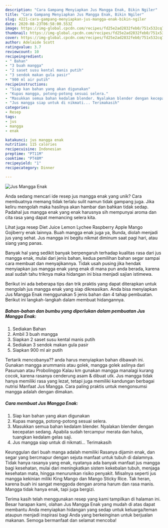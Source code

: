 ```yaml
---
description: "Cara Gampang Menyiapkan Jus Mangga Enak, Bikin Ngiler"
title: "Cara Gampang Menyiapkan Jus Mangga Enak, Bikin Ngiler"
slug: 4221-cara-gampang-menyiapkan-jus-mangga-enak-bikin-ngiler
date: 2020-08-23T06:58:00.553Z
image: https://img-global.cpcdn.com/recipes/fd25e2ad2832feb0/751x532cq70/jus-mangga-enak-foto-resep-utama.jpg
thumbnail: https://img-global.cpcdn.com/recipes/fd25e2ad2832feb0/751x532cq70/jus-mangga-enak-foto-resep-utama.jpg
cover: https://img-global.cpcdn.com/recipes/fd25e2ad2832feb0/751x532cq70/jus-mangga-enak-foto-resep-utama.jpg
author: Adelaide Scott
ratingvalue: 3.7
reviewcount: 10
recipeingredient:
- " Bahan"
- "3 buah mangga"
- "2 saset susu kental manis putih"
- "3 sendok makan gula pasir"
- "900 ml air putih"
recipeinstructions:
- "Siap kan bahan yang akan digunakan"
- "Kupas mangga, potong-potong sesuai selera."
- "Masukkan semua bahan kedalam blender. Nyalakan blender dengan kecepatan sedang. Apabila sudah tercampur merata dan halus, tuangkan kedalam gelas saji."
- "Jus mangga siap untuk di nikmati... Terimakasih"
categories:
- Resep
tags:
- jus
- mangga
- enak

katakunci: jus mangga enak 
nutrition: 115 calories
recipecuisine: Indonesian
preptime: "PT11M"
cooktime: "PT48M"
recipeyield: "1"
recipecategory: Dinner

---
```



![Jus Mangga Enak](https://img-global.cpcdn.com/recipes/fd25e2ad2832feb0/751x532cq70/jus-mangga-enak-foto-resep-utama.jpg)

Anda sedang mencari ide resep jus mangga enak yang unik? Cara membuatnya memang tidak terlalu sulit namun tidak gampang juga. Jika keliru mengolah maka hasilnya akan hambar dan bahkan tidak sedap. Padahal jus mangga enak yang enak harusnya sih mempunyai aroma dan cita rasa yang dapat memancing selera kita.

Lihat juga resep Diet Juice Lemon Lychee Raspberry Apple Mango Gojiberry enak lainnya. Buah mangga enak juga ya, Bunda, diolah menjadi jus yang sehat. Jus mangga ini begitu nikmat diminum saat pagi hari, atau siang yang panas.

Banyak hal yang sedikit banyak berpengaruh terhadap kualitas rasa dari jus mangga enak, mulai dari jenis bahan, kedua pemilihan bahan segar sampai cara membuat dan menyajikannya. Tidak usah pusing jika hendak menyiapkan jus mangga enak yang enak di mana pun anda berada, karena asal sudah tahu triknya maka hidangan ini bisa menjadi sajian istimewa.


Berikut ini ada beberapa tips dan trik praktis yang dapat diterapkan untuk mengolah jus mangga enak yang siap dikreasikan. Anda bisa menyiapkan Jus Mangga Enak menggunakan 5 jenis bahan dan 4 tahap pembuatan. Berikut ini langkah-langkah dalam membuat hidangannya.

<!--inarticleads1-->

##### Bahan-bahan dan bumbu yang diperlukan dalam pembuatan Jus Mangga Enak:

1. Sediakan  Bahan
1. Ambil 3 buah mangga
1. Siapkan 2 saset susu kental manis putih
1. Sediakan 3 sendok makan gula pasir
1. Siapkan 900 ml air putih


Tertarik mencobanya?? anda harus menyiapkan bahan dibawah ini. Gunakan mangga arummanis atau golek, mangga golek aslinya dari Pasuruan atau Probolinggo Kalau km gunakan mangga manalagi kurang cocok, karena rasanya cenderung asam &amp; dibuat utk. Jus mangga tidak hanya memiliki rasa yang lezat, tetapi juga memiliki kandungan berbagai nutrisi Manfaat Jus Mangga. Cara paling praktis untuk mengonsumsi mangga adalah dengan dimakan. 

<!--inarticleads2-->

##### Cara membuat Jus Mangga Enak:

1. Siap kan bahan yang akan digunakan
1. Kupas mangga, potong-potong sesuai selera.
1. Masukkan semua bahan kedalam blender. Nyalakan blender dengan kecepatan sedang. Apabila sudah tercampur merata dan halus, tuangkan kedalam gelas saji.
1. Jus mangga siap untuk di nikmati... Terimakasih


Keunggulan dari buah manga adalah memiliki Rasanya dijamin enak, dan segar yang bercmapur dengan sejuta manfaat untuk tubuh di dalamnya. Tidak hanya rasanya yang enak, nyatanya ada banyak manfaat jus mangga bagi kesehatan, mulai dari meningkatkan sistem kekebalan tubuh, menjaga kesehatan mata, hingga menurunkan risiko penyakit. Misalnya seperti jus mangga kekinian miliki King Mango dan Mango Sticky Rice. Tak heran, karena buah ini sangat menggoda dengan aroma harum dan rasa manis. Mangga tidak hanya enak, tapi juga bergizi. 

Terima kasih telah menggunakan resep yang kami tampilkan di halaman ini. Besar harapan kami, olahan Jus Mangga Enak yang mudah di atas dapat membantu Anda menyiapkan hidangan yang sedap untuk keluarga/teman ataupun menjadi inspirasi bagi Anda yang berkeinginan untuk berjualan makanan. Semoga bermanfaat dan selamat mencoba!
